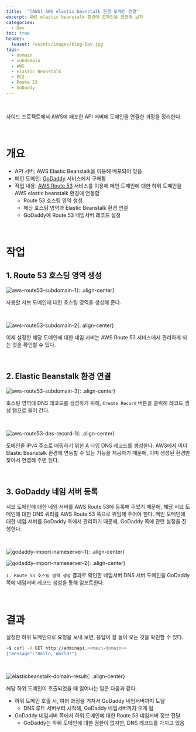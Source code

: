 ```yaml
---
title:  "[AWS] AWS elastic beanstalk 환경 도메인 연결"
excerpt: AWS elastic beanstalk 환경에 도메인을 연동해 보자
categories:
  - Dev
toc: true
header:
  teaser: /assets/images/blog-Dev.jpg
tags:
  - domain
  - subdomain
  - AWS
  - Elastic Beanstalk
  - EC2
  - Route 53
  - GoDaddy
---
```


<br>

사이드 프로젝트에서 AWS에 배포한 API 서버에 도메인을 연결한 과정을 정리한다.

<br>

# 개요

- API 서버: AWS Elastic Beanstalk을 이용해 배포되어 있음
- 메인 도메인: [GoDaddy](https://kr.godaddy.com/) 서비스에서 구매함
- 작업 내용: [AWS Route 53](https://aws.amazon.com/ko/route53/) 서비스를 이용해 메인 도메인에 대한 하위 도메인을 AWS elastic beanstalk 환경에 연동함
  - Route 53 호스팅 영역 생성
  - 해당 호스팅 영역과 Elastic Beanstalk 환경 연결
  - GoDaddy에 Route 53 네임서버 레코드 설정

<br>



# 작업



## 1. Route 53 호스팅 영역 생성

![aws-route53-subdomain-1]({{site.url}}/assets/images/aws-route53-subdomain-1.png){: .align-center}

사용할 서브 도메인에 대한 호스팅 영역을 생성해 준다.

<br>

![aws-route53-subdomain-2]({{site.url}}/assets/images/aws-route53-subdomain-2.png){: align-center}

이제 설정한 해당 도메인에 대한 네임 서버는 AWS Route 53 서비스에서 관리하게 되는 것을 확인할 수 있다.

<br>

## 2. Elastic Beanstalk 환경 연결

![aws-route53-subdomain-3]({{site.url}}/assets/images/aws-route53-subdomain-3.png){: .align-center}

호스팅 영역에 DNS 레코드를 생성하기 위해, `Create Record` 버튼을 클릭해 레코드 생성 탭으로 들어 간다.

<br>

![aws-route53-dns-record-1]({{site.url}}/assets/images/aws-route53-dns-record-1.png){: .align-center}

도메인을 IPv4 주소로 매핑하기 위한 A 타입 DNS 레코드를 생성한다. AWS에서 이미 Elastic Beanstalk 환경에 연동할 수 있는 기능을 제공하기 때문에, 이미 생성된 환경만 찾아서 연결해 주면 된다.



<br>



## 3. GoDaddy 네임 서버 등록



서브 도메인에 대한 네임 서버를 AWS Route 53에 등록해 주었기 때문에, 해당 서브 도메인에 대한 DNS 쿼리를 AWS Route 53 쪽으로 위임해 주어야 한다. 메인 도메인에 대한 네임 서버를 GoDaddy 측에서 관리하기 때문에, GoDaddy 쪽에 관련 설정을 진행한다.



<br>

![godaddy-import-nameserver-1]({{site.url}}/assets/images/godaddy-import-nameserver-1.png){: .align-center}

![godaddy-import-nameserver-2]({{site.url}}/assets/images/godaddy-import-nameserver-2.png){: .align-center}

`1. Route 53 호스팅 영역 생성` 결과로 확인한 네임서버 DNS 서버 도메인을 GoDaddy 쪽에 네임서버 레코드 생성을 통해 임포트한다.



<br>

# 결과

설정한 하위 도메인으로 요청을 보내 보면, 응답이 잘 돌아 오는 것을 확인할 수 있다.

```bash
~$ curl -X GET http://adminapi.<<main-domain>>
{"message":"Hello, World!"}
```

<br>

![elasticbeanstalk-domain-result]({{site.url}}/assets/images/elasticbeanstalk-domain-result.png){: .align-center}

해당 하위 도메인이 호출되었을 때 일어나는 일은 다음과 같다.

- 하위 도메인 호출 시, 여러 과정을 거쳐서 GoDaddy 네임서버까지 도달
  - DNS 루트 서버부터 시작해, GoDaddy 네임서버까지 오게 됨
- GoDaddy 네임서버 쪽에서 하위 도메인에 대한 Route 53 네임서버 정보 전달
  - GoDaddy는 하위 도메인에 대한 권한이 없지만, DNS 레코드를 가지고 있음

